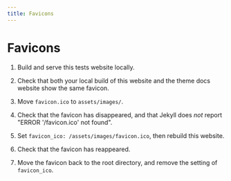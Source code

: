 ```yaml
---
title: Favicons
---
```


# Favicons

1.  Build and serve this tests website locally.

1.  Check that both your local build of this website and the theme docs website show the same favicon.

1.  Move `favicon.ico` to `assets/images/`.

1.  Check that the favicon has disappeared, and that Jekyll does *not* report "ERROR '/favicon.ico' not found".

1.  Set `favicon_ico: /assets/images/favicon.ico`, then rebuild this website.

1.  Check that the favicon has reappeared.

1.  Move the favicon back to the root directory, and remove the setting of `favicon_ico`.
